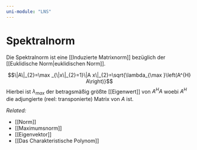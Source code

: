 ```yaml
---
uni-module: "LNS"
---
```


# Spektralnorm

Die Spektralnorm ist eine [[Induzierte Matrixnorm]] bezüglich der [[Euklidische Norm|euklidischen Norm]].

$$\|A\|_{2}=\max _{\|x\|_{2}=1}\|A x\|_{2}=\sqrt{\lambda_{\max }\left(A^{H} A\right)}$$
Hierbei ist $\lambda_{max}$ der betragsmäßig größte [[Eigenwert]] von $A^HA$ woebi $A^H$ die adjungierte (reel: transponierte) Matrix von $A$ ist.

_Related:_

- [[Norm]]
- [[Maximumsnorm]]
- [[Eigenvektor]]
- [[Das Charakteristische Polynom]]
